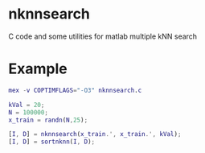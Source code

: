 # nknnsearch
C code and some utilities for matlab multiple kNN search

# Example

```matlab
mex -v COPTIMFLAGS="-O3" nknnsearch.c

kVal = 20;
N = 100000;
x_train = randn(N,25);

[I, D] = nknnsearch(x_train.', x_train.', kVal);
[I, D] = sortnknn(I, D);
```
